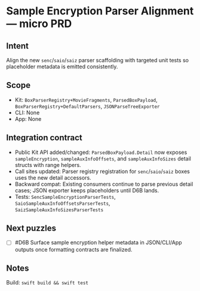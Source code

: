 # Sample Encryption Parser Alignment — micro PRD

## Intent
Align the new `senc`/`saio`/`saiz` parser scaffolding with targeted unit tests so placeholder metadata is emitted consistently.

## Scope
- Kit: `BoxParserRegistry+MovieFragments`, `ParsedBoxPayload`, `BoxParserRegistry+DefaultParsers`, `JSONParseTreeExporter`
- CLI: None
- App: None

## Integration contract
- Public Kit API added/changed: `ParsedBoxPayload.Detail` now exposes `sampleEncryption`, `sampleAuxInfoOffsets`, and `sampleAuxInfoSizes` detail structs with range helpers.
- Call sites updated: Parser registry registration for `senc`/`saio`/`saiz` boxes uses the new detail accessors.
- Backward compat: Existing consumers continue to parse previous detail cases; JSON exporter keeps placeholders until D6B lands.
- Tests: `SencSampleEncryptionParserTests`, `SaioSampleAuxInfoOffsetsParserTests`, `SaizSampleAuxInfoSizesParserTests`

## Next puzzles
- [ ] #D6B Surface sample encryption helper metadata in JSON/CLI/App outputs once formatting contracts are finalized.

## Notes
Build: `swift build && swift test`
